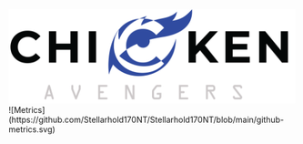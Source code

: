 <img src="https://github.com/Stellarhold170NT/Stellarhold170NT/blob/main/Asset%2013%403x.png">
![Metrics](https://github.com/Stellarhold170NT/Stellarhold170NT/blob/main/github-metrics.svg)

